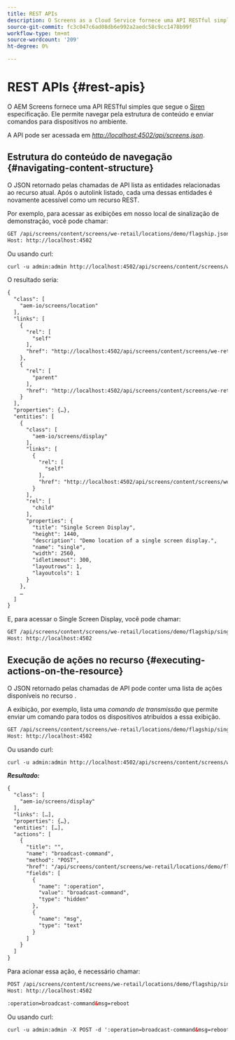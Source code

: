 ```yaml
---
title: REST APIs
description: O Screens as a Cloud Service fornece uma API RESTful simples que segue a especificação Siren. Siga esta página para saber como navegar pela estrutura de conteúdo e enviar comandos para dispositivos no ambiente.
source-git-commit: fc3c047c6ad08db6e992a2aedc58c9cc1478b99f
workflow-type: tm+mt
source-wordcount: '209'
ht-degree: 0%

---
```


# REST APIs {#rest-apis}

O AEM Screens fornece uma API RESTful simples que segue o [Siren](https://github.com/kevinswiber/siren) especificação. Ele permite navegar pela estrutura de conteúdo e enviar comandos para dispositivos no ambiente.

A API pode ser acessada em [*http://localhost:4502/api/screens.json*](http://localhost:4502/api/screens.json).

## Estrutura do conteúdo de navegação {#navigating-content-structure}

O JSON retornado pelas chamadas de API lista as entidades relacionadas ao recurso atual. Após o autolink listado, cada uma dessas entidades é novamente acessível como um recurso REST.

Por exemplo, para acessar as exibições em nosso local de sinalização de demonstração, você pode chamar:

```xml
GET /api/screens/content/screens/we-retail/locations/demo/flagship.json HTTP/1.1
Host: http://localhost:4502
```

Ou usando curl:

```xml
curl -u admin:admin http://localhost:4502/api/screens/content/screens/we-retail/locations/demo/flagship.json
```

O resultado seria:

```xml
{
  "class": [
    "aem-io/screens/location"
  ],
  "links": [
    {
      "rel": [
        "self"
      ],
      "href": "http://localhost:4502/api/screens/content/screens/we-retail/locations/demo/flagship.json"
    },
    {
      "rel": [
        "parent"
      ],
      "href": "http://localhost:4502/api/screens/content/screens/we-retail/locations/demo.json"
    }
  ],
  "properties": {…},
  "entities": [
    {
      "class": [
        "aem-io/screens/display"
      ],
      "links": [
        {
          "rel": [
            "self"
          ],
          "href": "http://localhost:4502/api/screens/content/screens/we-retail/locations/demo/flagship/single.json"
        }
      ],
      "rel": [
        "child"
      ],
      "properties": {
        "title": "Single Screen Display",
        "height": 1440,
        "description": "Demo location of a single screen display.",
        "name": "single",
        "width": 2560,
        "idletimeout": 300,
        "layoutrows": 1,
        "layoutcols": 1
      }
    },
    …
  ]
}
```

E, para acessar o Single Screen Display, você pode chamar:

```xml
GET /api/screens/content/screens/we-retail/locations/demo/flagship/single.json HTTP/1.1
Host: http://localhost:4502
```

## Execução de ações no recurso {#executing-actions-on-the-resource}

O JSON retornado pelas chamadas de API pode conter uma lista de ações disponíveis no recurso .

A exibição, por exemplo, lista uma *comando de transmissão* que permite enviar um comando para todos os dispositivos atribuídos a essa exibição.

```xml
GET /api/screens/content/screens/we-retail/locations/demo/flagship/single.json HTTP/1.1
Host: http://localhost:4502
```

Ou usando curl:

```xml
curl -u admin:admin http://localhost:4502/api/screens/content/screens/we-retail/locations/demo/flagship/single.json
```

***Resultado:***

```xml
{
  "class": [
    "aem-io/screens/display"
  ],
  "links": […],
  "properties": {…},
  "entities": […],
  "actions": [
    {
      "title": "",
      "name": "broadcast-command",
      "method": "POST",
      "href": "/api/screens/content/screens/we-retail/locations/demo/flagship/single",
      "fields": [
        {
          "name": ":operation",
          "value": "broadcast-command",
          "type": "hidden"
        },
        {
          "name": "msg",
          "type": "text"
        }
      ]
    }
  ]
}
```

Para acionar essa ação, é necessário chamar:

```xml
POST /api/screens/content/screens/we-retail/locations/demo/flagship/single.json HTTP/1.1
Host: http://localhost:4502

:operation=broadcast-command&msg=reboot
```

Ou usando curl:

```xml
curl -u admin:admin -X POST -d ':operation=broadcast-command&msg=reboot' http://localhost:4502/api/screens/content/screens/we-retail/locations/demo/flagship/single.json
```
